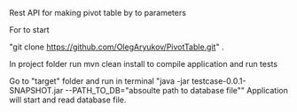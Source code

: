 Rest API for making pivot table by to parameters

For to start

"git clone https://github.com/OlegAryukov/PivotTable.git" .

In project folder run mvn clean install to compile application and run tests

Go to "target" folder and run in terminal "java -jar testcase-0.0.1-SNAPSHOT.jar --PATH_TO_DB="absoulte path to database file"" Application will start and read database file.